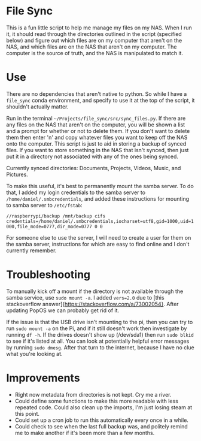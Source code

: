 # File Sync
This is a fun little script to help me manage my files on my NAS. When I run it, it should read through the directories outlined in the script (specified below) and figure out which files are on my computer that aren't on the NAS, and which files are on the NAS that aren't on my computer. The computer is the source of truth, and the NAS is manipulated to match it.

# Use
There are no dependencies that aren't native to python. So while I have a `file_sync` conda environment, and specify to use it at the top of the script, it shouldn't actually matter.

Run in the terminal `~/Projects/file_sync/src/sync_files.py`. If there are any files on the NAS that aren't on the computer, you will be shown a list and a prompt for whether or not to delete them. If you don't want to delete them then enter 'n' and copy whatever files you want to keep off the NAS onto the computer. This script is just to aid in storing a backup of synced files. If you want to store something in the NAS that isn't synced, then just put it in a directory not associated with any of the ones being synced.

Currently synced directories: Documents, Projects, Videos, Music, and Pictures.

To make this useful, it's best to permanently mount the samba server. To do that, I added my login credentials to the samba server to `/home/daniel/.smbcredentials`, and added these instructions for mounting to samba server to `/etc/fstab`:

```//raspberrypi/backup /mnt/backup cifs credentials=/home/daniel/.smbcredentials,iocharset=utf8,gid=1000,uid=1000,file_mode=0777,dir_mode=0777 0 0```

For someone else to use the server, I will need to create a user for them on the samba server, instructions for which are easy to find online and I don't currently remember.


# Troubleshooting
To manually kick off a mount if the directory is not available through the samba service, use `sudo mount -a`. I added `vers=2.0` due to [this stackoverflow answer]{https://stackoverflow.com/a/73002054}. After updating PopOS we can probably get rid of it.

If the issue is that the USB drive isn't mounting to the pi, then you can try to run `sudo mount -a` on the Pi, and if it still doesn't work then investigate by running `df -h`. If the drives doesn't show up (/dev/sda1) then run `sudo blkid` to see if it's listed at all. You can look at potentially helpful error messages by running `sudo dmesg`. After that turn to the internet, because I have no clue what you're looking at.


# Improvements
* Right now metadata from directories is not kept. Cry me a river.
* Could define some functions to make this more readable with less repeated code. Could also clean up the imports, I'm just losing steam at this point.
* Could set up a cron job to run this automatically every once in a while.
* Could check to see when the last full backup was, and politely remind me to make another if it's been more than a few months.